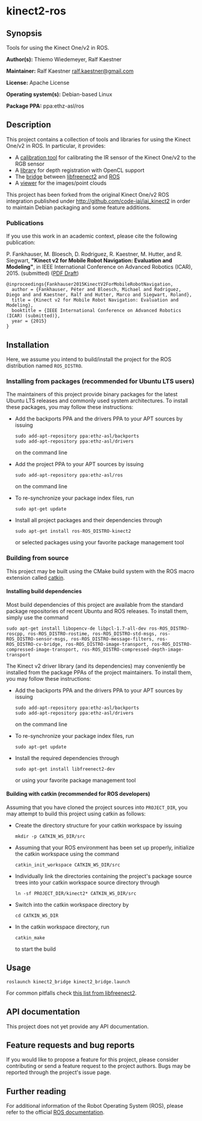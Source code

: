 # kinect2-ros

## Synopsis

Tools for using the Kinect One/v2 in ROS.

**Author(s):** Thiemo Wiedemeyer, Ralf Kaestner

**Maintainer:** Ralf Kaestner <ralf.kaestner@gmail.com>

**License:** Apache License

**Operating system(s):** Debian-based Linux

**Package PPA:** ppa:ethz-asl/ros

## Description

This project contains a collection of tools and libraries for using the Kinect
One/v2 in ROS. In particular, it provides:

* A [calibration tool](https://github.com/ethz-asl/kinect2-ros/tree/devel/kinect2_calibration)
  for calibrating the IR sensor of the Kinect One/v2 to the RGB sensor
* A [library](https://github.com/ethz-asl/kinect2-ros/tree/devel/kinect2_depth_registration)
  for depth registration with OpenCL support
* The [bridge](https://github.com/ethz-asl/kinect2-ros/tree/devel/kinect2_bridge)
  between [libfreenect2](https://github.com/OpenKinect/libfreenect2) and
  [ROS](http://www.ros.org/)
* A [viewer](https://github.com/ethz-asl/kinect2-ros/tree/devel/kinect2_registration_viewer)
  for the images/point clouds

This project has been forked from the original Kinect One/v2 ROS integration
published under http://github.com/code-iai/iai_kinect2 in order to maintain
Debian packaging and some feature additions.

### Publications

If you use this work in an academic context, please cite the following publication:

P. Fankhauser, M. Bloesch, D. Rodriguez, R. Kaestner, M. Hutter, and R. Siegwart,
**"Kinect v2 for Mobile Robot Navigation: Evaluation and Modeling"**,
in IEEE International Conference on Advanced Robotics (ICAR), 2015. (submitted) ([PDF Draft](http://leggedrobotics.ethz.ch/lib/exe/fetch.php?media=research:kinect_v2_evaluation_draft.pdf))

    @inproceedings{Fankhauser2015KinectV2ForMobileRobotNavigation,
      author = {Fankhauser, Péter and Bloesch, Michael and Rodriguez, Diego and and Kaestner, Ralf and Hutter, Marco and Siegwart, Roland},
      title = {Kinect v2 for Mobile Robot Navigation: Evaluation and Modeling},
      booktitle = {IEEE International Conference on Advanced Robotics (ICAR) (submitted)},
      year = {2015}
    }

## Installation

Here, we assume you intend to build/install the project for the ROS
distribution named `ROS_DISTRO`.

### Installing from packages (recommended for Ubuntu LTS users)

The maintainers of this project provide binary packages for the latest Ubuntu
LTS releases and commonly used system architectures. To install these packages,
you may follow these instructions:

* Add the backports PPA and the drivers PPA to your APT sources by issuing 

  ```
  sudo add-apt-repository ppa:ethz-asl/backports
  sudo add-apt-repository ppa:ethz-asl/drivers
  ```

  on the command line

* Add the project PPA to your APT sources by issuing 

  ```
  sudo add-apt-repository ppa:ethz-asl/ros
  ```

  on the command line

* To re-synchronize your package index files, run

  ```
  sudo apt-get update
  ```

* Install all project packages and their dependencies through

  ```
  sudo apt-get install ros-ROS_DISTRO-kinect2
  ```

  or selected packages using your favorite package management tool

### Building from source

This project may be built using the CMake build system with the ROS
macro extension called [catkin](http://wiki.ros.org/catkin).

#### Installing build dependencies

Most build dependencies of this project are available from the standard
package repositories of recent Ubuntu and ROS releases. To install them,
simply use the command

```
sudo apt-get install libopencv-de libpcl-1.7-all-dev ros-ROS_DISTRO-roscpp, ros-ROS_DISTRO-rostime, ros-ROS_DISTRO-std-msgs, ros-ROS_DISTRO-sensor-msgs, ros-ROS_DISTRO-message-filters, ros-ROS_DISTRO-cv-bridge, ros-ROS_DISTRO-image-transport, ros-ROS_DISTRO-compressed-image-transport, ros-ROS_DISTRO-compressed-depth-image-transport

```

The Kinect v2 driver library (and its dependencies) may conveniently be
installed from the package PPAs of the project maintainers. To install them,
you may follow these instructions:

* Add the backports PPA and the drivers PPA to your APT sources by issuing 

  ```
  sudo add-apt-repository ppa:ethz-asl/backports
  sudo add-apt-repository ppa:ethz-asl/drivers
  ```

  on the command line

* To re-synchronize your package index files, run

  ```
  sudo apt-get update
  ```

* Install the required dependencies through

  ```
  sudo apt-get install libfreenect2-dev
  ```

  or using your favorite package management tool

#### Building with catkin (recommended for ROS developers)

Assuming that you have cloned the project sources into `PROJECT_DIR`, you
may attempt to build this project using catkin as follows:

* Create the directory structure for your catkin workspace by issuing

  ```
  mkdir -p CATKIN_WS_DIR/src
  ```

* Assuming that your ROS environment has been set up properly, initialize the
  catkin workspace using the command

  ```
  catkin_init_workspace CATKIN_WS_DIR/src
  ```

* Individually link the directories containing the project's package source
  trees into your catkin workspace source directory through

  ```
  ln -sf PROJECT_DIR/kinect2* CATKIN_WS_DIR/src
  ```

* Switch into the catkin workspace directory by 

  ```
  cd CATKIN_WS_DIR
  ```

* In the catkin workspace directory, run 

  ```
  catkin_make
  ```

  to start the build
  
## Usage

    roslaunch kinect2_bridge kinect2_bridge.launch

For common pitfalls check [this list from libfreenect2](https://github.com/ethz-asl/libfreenect2).

## API documentation

This project does not yet provide any API documentation.

## Feature requests and bug reports

If you would like to propose a feature for this project, please consider
contributing or send a feature request to the project authors. Bugs may be
reported through the project's issue page.

## Further reading

For additional information of the Robot Operating System (ROS), please refer
to the official [ROS documentation](http://wiki.ros.org).
